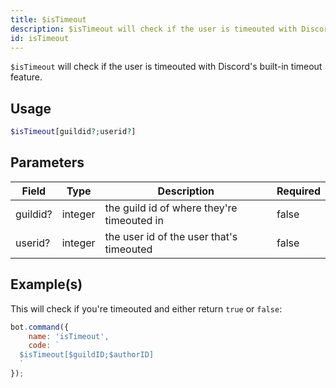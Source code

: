 ```yaml
---
title: $isTimeout
description: $isTimeout will check if the user is timeouted with Discord's built-in timeout feature.
id: isTimeout
---
```


`$isTimeout` will check if the user is timeouted with Discord's built-in timeout feature.

## Usage

```php
$isTimeout[guildid?;userid?]
```

## Parameters

| Field    | Type    | Description                                | Required |
|----------|---------|--------------------------------------------|----------|
| guildid? | integer | the guild id of where they're timeouted in | false    |
| userid?  | integer | the user id of the user that's timeouted   | false    |

## Example(s)

This will check if you're timeouted and either return `true` or `false`:

```javascript
bot.command({
    name: 'isTimeout',
    code: `
  $isTimeout[$guildID;$authorID]
  `
});
```
